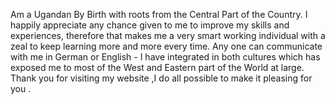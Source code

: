 Am a Ugandan By Birth with roots from the Central Part of the Country.
I happily appreciate any chance given to me to improve my skills and experiences,
therefore that makes me a very smart working individual with a zeal to keep learning more and more every time.
Any one can communicate with me in German or English -
I have integrated in both cultures which has exposed me to most of the West and Eastern part of the World at large.
Thank you for visiting my website ,I do all possible to make it pleasing for you .

